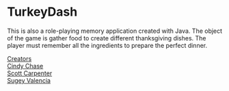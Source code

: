 # TurkeyDash



This is also a role-playing memory application created with Java. The object of the game is gather food to create different thanksgiving dishes. The player must remember all the ingredients to prepare the perfect dinner.

<u>Creators</u>\
[Cindy Chase](https://github.com/sinne24)
<br>
[Scott Carpenter](https://github.com/scottCarpenter89)
<br>
[Sugey Valencia](https://github.com/sueanyv)